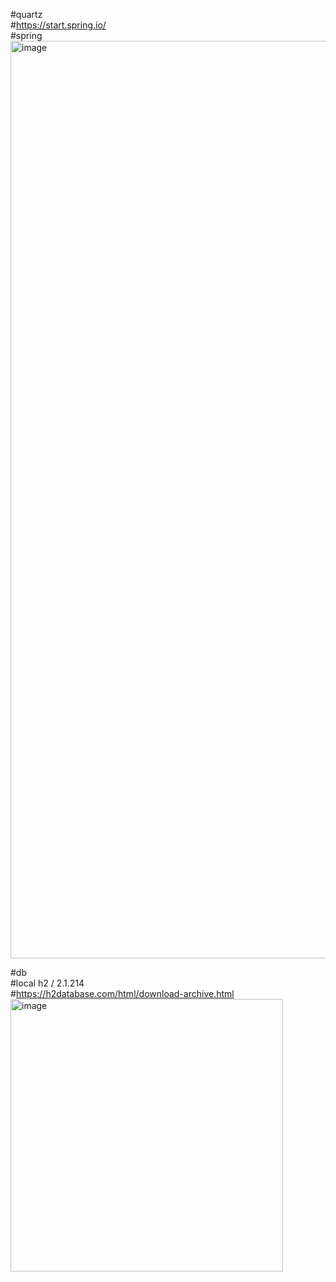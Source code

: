 #quartz <br>
#https://start.spring.io/ <br>
#spring <br>
<img width="1468" alt="image" src="https://github.com/mgj96/quartz/assets/134675782/e1b1b12e-127e-4300-b9e8-47195fc945ac">

#db <br>
#local h2 / 2.1.214 <br>
#https://h2database.com/html/download-archive.html
<img width="436" alt="image" src="https://github.com/mgj96/quartz/assets/134675782/7822840f-5a31-4780-b596-9317929af479">
